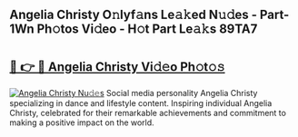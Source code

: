 ## Angelia Christy O𝚗lyf𝚊ns Le𝚊𝚔ed N𝚞𝚍es - Part-1Wn Ph𝚘tos Vi𝚍eo - H𝚘t Part Le𝚊𝚔s 89TA7

# <h2><a href="http://hf63qy.feru.top/?c=Angelia+Christy">🔗 👉 🔴 Angelia Christy Vi𝚍𝚎o Ph𝚘t𝚘𝚜</a></h2>

[![Angelia Christy Nu𝚍𝚎s](https://i.imgur.com/0TWrTi3.gif)](http://hf63qy.feru.top/?c=Angelia+Christy)
Social media personality Angelia Christy specializing in dance and lifestyle content. Inspiring individual Angelia Christy, celebrated for their remarkable achievements and commitment to making a positive impact on the world. 
